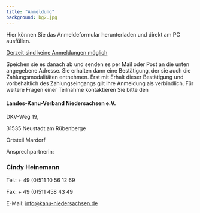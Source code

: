 ```yaml
---
title: "Anmeldung"
background: bg2.jpg
---
```

Hier können Sie das Anmeldeformular herunterladen und direkt am PC ausfüllen.


<a href="assets/images/IWF_Anmeldeformular_ausfuellbar_20...pdf" class="btn btn-outline-inverse btn-sm">Derzeit sind keine Anmeldungen möglich</a>

Speichen sie es danach ab und senden es per Mail oder Post an die unten angegebene Adresse. 
Sie erhalten dann eine Bestätigung, der sie auch die Zahlungsmodalitäten entnehmen. Erst mit Erhalt dieser Bestätigung und vorbehaltlich des Zahlungseingangs gilt ihre Anmeldung als verbindlich.
Für weitere Fragen einer Teilnahme kontaktieren Sie bitte den
#### Landes-Kanu-Verband Niedersachsen e.V.

DKV-Weg 19,

31535 Neustadt am Rübenberge

Ortsteil Mardorf 

Ansprechpartnerin:
### Cindy Heinemann

Tel.: + 49 (0)511 10 56 12 69

Fax: + 49 (0)511 458 43 49

E-Mail: info@kanu-niedersachsen.de
